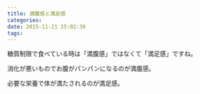 ```yaml
---
title: 満腹感と満足感
categories:
date: 2015-11-21 15:02:39
tags:
---
```


糖質制限で食べている時は「満腹感」ではなくて「満足感」ですね。

消化が悪いものでお腹がパンパンになるのが満腹感。

必要な栄養で体が満たされるのが満足感。